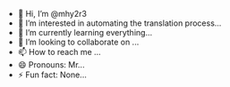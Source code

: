 - 👋 Hi, I’m @mhy2r3
- 👀 I’m interested in automating the translation process...
- 🌱 I’m currently learning everything...
- 💞️ I’m looking to collaborate on ...
- 📫 How to reach me ...
- 😄 Pronouns: Mr...
- ⚡ Fun fact: None...

<!---
mhy2r3/mhy2r3 is a ✨ special ✨ repository because its `README.md` (this file) appears on your GitHub profile.
You can click the Preview link to take a look at your changes.
--->
